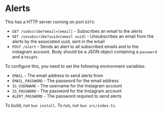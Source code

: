 # Alerts

This has a HTTP server running on port `8373`:

- `GET /subscribe?email=[email]` - Subscribes an email to the alerts
- `GET /unsubscribe?uuid=[email uuid]` - Unsubscribes an email from the alerts by the associated uuid, sent in the email
- `POST /alert` - Sends an alert to all subscribed emails and to the instagram account. Body should be a JSON object containing a `password` and a `height`.

To configure this, you need to set the following environment variables:
- `EMAIL` - The email address to send alerts from
- `EMAIL_PASSWORD` - The password for the email address
- `IG_USERNAME` - The username for the Instagram account
- `IG_PASSWORD` - The password for the Instagram account
- `ALERT_PASSWORD` - The password required to send alerts

To build, run `bun install`. To run, run `bun src/index.ts`.